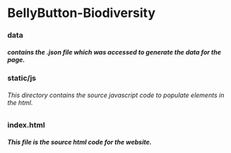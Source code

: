 # BellyButton-Biodiversity

### data 
##### contains the .json file which was accessed to generate the data for the page.

### static/js
###### This directory contains the source javascript code to populate elements in the html.

### index.html
##### This file is the source html code for the website.
